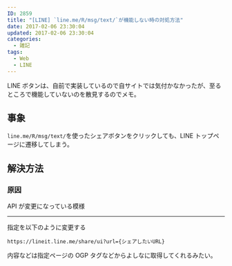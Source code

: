```yaml
---
ID: 2859
title: "[LINE] `line.me/R/msg/text/`が機能しない時の対処方法"
date: 2017-02-06 23:30:04
updated: 2017-02-06 23:30:04
categories:
  - 雑記
tags:
  - Web
  - LINE
---
```


LINE ボタンは、自前で実装しているので自サイトでは気付かなかったが、至るところで機能していないのを散見するのでメモ。

<!--more-->

## 事象

`line.me/R/msg/text/`を使ったシェアボタンをクリックしても、LINE トップページに遷移してしまう。

## 解決方法

### 原因

API が変更になっている模様

---

指定を以下のように変更する

```
https://lineit.line.me/share/ui?url={シェアしたいURL}
```

内容などは指定ページの OGP タグなどからよしなに取得してくれるみたい。
